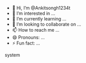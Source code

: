- 👋 Hi, I’m @Ankitsongh1234t
- 👀 I’m interested in ...
- 🌱 I’m currently learning ...
- 💞️ I’m looking to collaborate on ...
- 📫 How to reach me ...
- 😄 Pronouns: ...
- ⚡ Fun fact: ...

<!---
Ankitsongh1234t/Ankitsongh1234t is a ✨ special ✨ repository because its `README.md` (this file) appears on your GitHub profile.
You can click the Preview link to take a look at your changes.
--->
system
